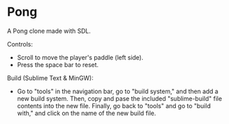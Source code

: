 # Pong
A Pong clone made with SDL. 

Controls:
- Scroll to move the player's paddle (left side).
- Press the space bar to reset.

Build (Sublime Text & MinGW):
- Go to "tools" in the navigation bar, go to "build system," and then add a new build system. Then, copy and pase the included "sublime-build" file contents into the new file. Finally, go back to "tools" and go to "build with," and click on the name of the new build file.
